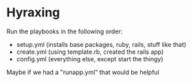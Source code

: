 Hyraxing
========


Run the playbooks in the following order:

* setup.yml (installs base packages, ruby, rails, stuff like that)
* create.yml (using template.rb, created the rails app)
* config.yml (everything else, except start the thingy)

Maybe if we had a "runapp.yml" that would be helpful
